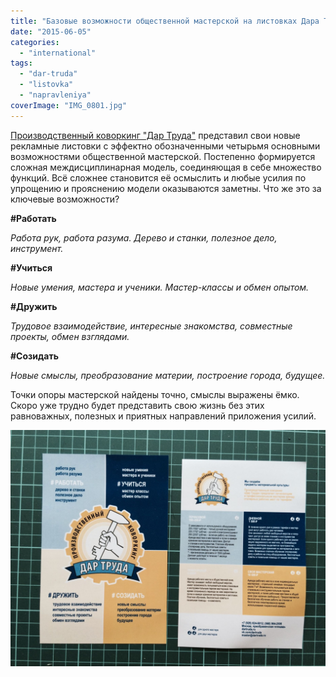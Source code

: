 ```yaml
---
title: "Базовые возможности общественной мастерской на листовках Дара Труда"
date: "2015-06-05"
categories: 
  - "international"
tags: 
  - "dar-truda"
  - "listovka"
  - "napravleniya"
coverImage: "IMG_0801.jpg"
---
```


[Производственный коворкинг "Дар Труда"](http://ooley.ru/places/dar-truda/) представил свои новые рекламные листовки с эффектно обозначенными четырьмя основными возможностями общественной мастерской. Постепенно формируется сложная междисциплинарная модель, соединяющая в себе множество функций. Всё сложнее становится её осмыслить и любые усилия по упрощению и прояснению модели оказываются заметны. Что же это за ключевые возможности?

**#Работать**

_Работа рук, работа разума. Дерево и станки, полезное дело, инструмент._

**#Учиться**

_Новые умения, мастера и ученики. Мастер-классы и обмен опытом._

**#Дружить**

_Трудовое взаимодействие, интересные знакомства, совместные проекты, обмен взглядами._

**#Созидать**

_Новые смыслы, преобразование материи, построение города, будущее._

Точки опоры мастерской найдены точно, смыслы выражены ёмко. Скоро уже трудно будет представить свою жизнь без этих равноважных, полезных и приятных направлений приложения усилий.

![IMG_0801](images/IMG_0801-1600x1200.jpg)
